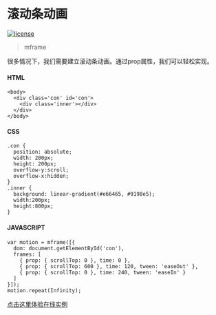 # 滚动条动画

[![license](https://img.shields.io/github/license/momentum-design/momentum-ui.svg?color=blueviolet)](https://github.com/momentum-design/momentum-ui/blob/master/charts/LICENSE)

> mframe

很多情况下，我们需要建立滚动条动画。通过prop属性，我们可以轻松实现。

#### HTML

```
<body>
  <div class='con' id='con'>
    <div class='inner'></div>
  </div>
</body>
```

#### CSS

```
.con {
  position: absolute;
  width: 200px;
  height: 200px;
  overflow-y:scroll;
  overflow-x:hidden;
}
.inner {
  background: linear-gradient(#e66465, #9198e5);
  width:200px;
  height:800px;
}
```

#### JAVASCRIPT

```
var motion = mframe([{
  dom: document.getElementById('con'),
  frames: [
    { prop: { scrollTop: 0 }, time: 0 },
    { prop: { scrollTop: 600 }, time: 120, tween: 'easeOut' },
    { prop: { scrollTop: 0 }, time: 240, tween: 'easeIn' }
  ]
}]);
motion.repeat(Infinity);
```

[点击这里体验在线实例](https://codepen.io/arthusliang/pen/poJemaj)
